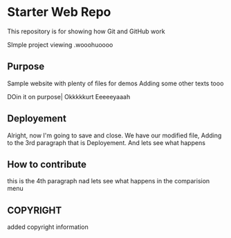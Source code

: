 # Starter Web Repo

This repository is for showing how Git and GitHub work

SImple project viewing .wooohuoooo

## Purpose

Sample website with plenty of files for demos
Adding some other texts tooo

DOin it on purpose| Okkkkkurt Eeeeeyaaah
## Deployement

Alright, now I'm going to save and close. We have our modified file,
Adding to the 3rd paragraph that is Deployement. And lets see what happens
## How to contribute
this is the 4th paragraph nad lets see what happens in the comparision menu

## COPYRIGHT

added copyright information 

